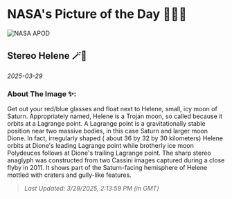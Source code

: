 
# NASA's Picture of the Day 🧑‍🚀💫

  ![NASA APOD](https://apod.nasa.gov/apod/image/2503/N00172886_92_beltramini.jpg)
  
  ## Stereo Helene 🪄🌌
  
  _2025-03-29_
  
  ### About The Image ✨: 
  
  Get out your red/blue glasses and float next to Helene, small, icy moon of Saturn. Appropriately named, Helene is a Trojan moon, so called because it orbits at a Lagrange point. A Lagrange point is a gravitationally stable position near two massive bodies, in this case Saturn and larger moon Dione. In fact, irregularly shaped ( about 36 by 32 by 30 kilometers) Helene orbits at Dione's leading Lagrange point while brotherly ice moon Polydeuces follows at Dione's trailing Lagrange point. The sharp stereo anaglyph was constructed from two Cassini images captured during a close flyby in 2011. It shows part of the Saturn-facing hemisphere of Helene mottled with craters and gully-like features.
  
  
  
  > _Last Updated: 3/29/2025, 2:13:59 PM (in GMT)_
  